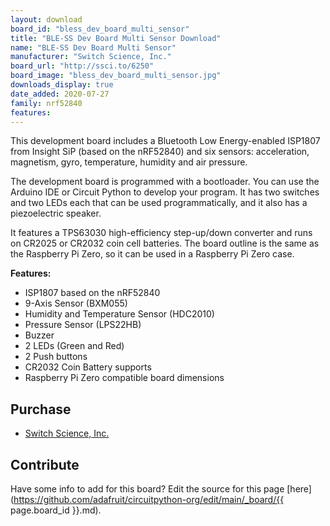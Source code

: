 ```yaml
---
layout: download
board_id: "bless_dev_board_multi_sensor"
title: "BLE-SS Dev Board Multi Sensor Download"
name: "BLE-SS Dev Board Multi Sensor"
manufacturer: "Switch Science, Inc."
board_url: "http://ssci.to/6250"
board_image: "bless_dev_board_multi_sensor.jpg"
downloads_display: true
date_added: 2020-07-27
family: nrf52840
features:
---
```


This development board includes a Bluetooth Low Energy-enabled ISP1807 from Insight SiP (based on the nRF52840) and six sensors: acceleration, magnetism, gyro, temperature, humidity and air pressure.

The development board is programmed with a bootloader. You can use the Arduino IDE or Circuit Python to develop your program. It has two switches and two LEDs each that can be used programmatically, and it also has a piezoelectric speaker.

It features a TPS63030 high-efficiency step-up/down converter and runs on CR2025 or CR2032 coin cell batteries. The board outline is the same as the Raspberry Pi Zero, so it can be used in a Raspberry Pi Zero case.

**Features:**

* ISP1807 based on the nRF52840
* 9-Axis Sensor (BXM055)
* Humidity and Temperature Sensor (HDC2010)
* Pressure Sensor (LPS22HB)
* Buzzer
* 2 LEDs (Green and Red)
* 2 Push buttons
* CR2032 Coin Battery supports
* Raspberry Pi Zero compatible board dimensions

## Purchase
* [Switch Science, Inc.](http://ssci.to/6250)

## Contribute

Have some info to add for this board? Edit the source for this page [here](https://github.com/adafruit/circuitpython-org/edit/main/_board/{{ page.board_id }}.md).
